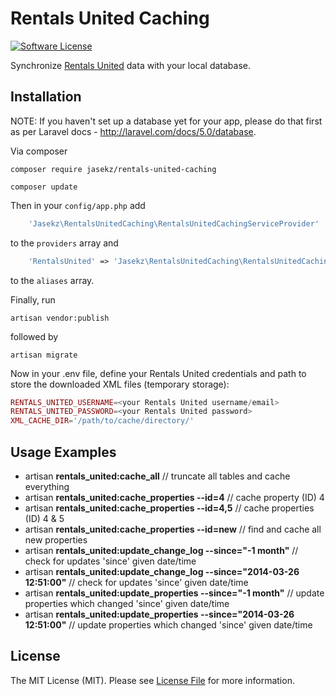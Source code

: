 # Rentals United Caching

[![Software License][ico-license]](LICENSE)


Synchronize [Rentals United](http://rentalsunited.com/) data with your local database.  

## Installation

NOTE: If you haven't set up a database yet for your app, please do that first as per Laravel docs -  http://laravel.com/docs/5.0/database.

Via composer
```
composer require jasekz/rentals-united-caching
```
```
composer update
```

Then in your `config/app.php` add 
```php
    'Jasekz\RentalsUnitedCaching\RentalsUnitedCachingServiceProvider'
```    
to the `providers` array and
```php
    'RentalsUnited' => 'Jasekz\RentalsUnitedCaching\RentalsUnitedCachingFacade'
```
to the `aliases` array.

Finally, run 

    artisan vendor:publish
    
followed by

    artisan migrate

Now in your .env file, define your Rentals United credentials and path to store the downloaded XML files (temporary storage):
```php
RENTALS_UNITED_USERNAME=<your Rentals United username/email>
RENTALS_UNITED_PASSWORD=<your Rentals United password>
XML_CACHE_DIR='/path/to/cache/directory/'
```
## Usage Examples
- artisan **rentals_united:cache_all** // truncate all tables and cache everything
- artisan **rentals_united:cache_properties --id=4** // cache property (ID) 4
- artisan **rentals_united:cache_properties --id=4,5** // cache properties (ID) 4 & 5
- artisan **rentals_united:cache_properties --id=new** // find and cache all new properties
- artisan **rentals_united:update_change_log --since="-1 month"** // check for updates 'since' given date/time
- artisan **rentals_united:update_change_log --since="2014-03-26 12:51:00"** // check for updates 'since' given date/time
- artisan **rentals_united:update_properties --since="-1 month"** // update properties which changed 'since' given date/time
- artisan **rentals_united:update_properties --since="2014-03-26 12:51:00"** // update properties which changed 'since' given date/time


## License

The MIT License (MIT). Please see [License File](LICENSE) for more information.



[ico-license]: https://img.shields.io/badge/license-MIT-brightgreen.svg?style=flat-square
